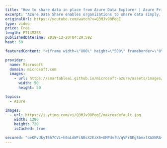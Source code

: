 ```yaml
---
title: "How to share data in place from Azure Data Explorer | Azure Friday"
excerpt: "Azure Data Share enables organizations to share data simply, safely and with plenty of flexibility when it comes to data sources and modes of sharing. In this episode, Joanna Podgoetsky joins Donovan Brown to walks us through how organizations can share data with no data movement through a new capability"
originalUrl: https://youtube.com/watch?v=Q3MJv90PegE
type: video
price: Free
length: PT14M23S
publishedDateTime: 2019-12-20T04:29:59Z
heat: 50

featuredContent: "<iframe width=\"800\" height=\"500\" frameborder=\"0\" src=\"https://www.youtube.com/embed/Q3MJv90PegE\" allow=\"accelerometer; autoplay; encrypted-media; gyroscope; picture-in-picture\" allowfullscreen></iframe>"

provider:
  name: Microsoft
  domain: microsoft.com
  images:
    - url: https://smartableai.github.io/microsoft-azure/assets/images/organizations/microsoft.com-50x50.jpg
      width: 50
      height: 50

topics:
  - Azure

images:
  - url: https://i.ytimg.com/vi/Q3MJv90PegE/maxresdefault.jpg
    width: 1280
    height: 720
    isCached: true

secured: "oeKFvUkyT6h7CVL+h0aLdWFiNBsX2EzX6+GMPdvfU/qVPr8Eg5bmxlXAXNRA+olRGVN6A0YnCXQx97pdUZzzihB5Y45jd41OPiuSmbxSkJ/rq2GamxwhXcVyO+yvnBu5A0NDIrkFPGO7MIdE8uw39mAqVni3VGrR69o2hKzribJYBDxycy34QY1cfLl8cGwlkQ5WocBDXIxI7TxBwbmEANZTYsFLeccfgIV+k977So1CcE/rpwDDnAFBCJes1nYlwnKQQ+RhYu+RQZshc0HwwZcPrBKsox3qaJiE8fMcNgFiumqz6r06hXZMloRpyl+RdLajttmAuxsR89tjqP9FVaiwA1So9OR1EAdsvd0GB6bW9kmb+0sJ8Nz2J2iy4dAT/g+XN6q9/Zo0AVNDPoQkJxuB48FhNup4B3SF9ldT/24=;FcCTYqZHDdiGCnRdAdZgcw=="
---
```


